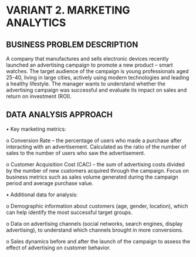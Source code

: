 # VARIANT 2. MARKETING ANALYTICS

## BUSINESS PROBLEM DESCRIPTION

A company that manufactures and sells electronic devices recently launched an advertising campaign to promote a new product – smart watches. The target audience of the campaign is young professionals aged 25-40, living in large cities, actively using modern technologies and leading a healthy lifestyle. The manager wants to understand whether the advertising campaign was successful and evaluate its impact on sales and return on investment (ROI).

## DATA ANALYSIS APPROACH
• Key marketing metrics:

o Conversion Rate – the percentage of users who made a purchase after interacting with an advertisement. Calculated as the ratio of the number of sales to the number of users who saw the advertisement.

o Customer Acquisition Cost (CAC) – the sum of advertising costs divided by the number of new customers acquired through the campaign. Focus on business metrics such as sales volume generated during the campaign period and average purchase value.

• Additional data for analysis:

o Demographic information about customers (age, gender, location), which can help identify the most successful target groups.

o Data on advertising channels (social networks, search engines, display advertising), to understand which channels brought in more conversions.

o Sales dynamics before and after the launch of the campaign to assess the effect of advertising on customer behavior.
